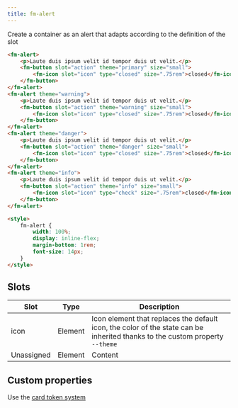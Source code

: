 ```yaml
---
title: fm-alert
---
```


Create a container as an alert that adapts according to the definition of the slot

```html preview
<fm-alert>
    <p>Laute duis ipsum velit id tempor duis ut velit.</p>
    <fm-button slot="action" theme="primary" size="small">
        <fm-icon slot="icon" type="closed" size=".75rem">closed</fm-icon>
    </fm-button>
</fm-alert>
<fm-alert theme="warning">
    <p>Laute duis ipsum velit id tempor duis ut velit.</p>
    <fm-button slot="action" theme="warning" size="small">
        <fm-icon slot="icon" type="closed" size=".75rem">closed</fm-icon>
    </fm-button>
</fm-alert>
<fm-alert theme="danger">
    <p>Laute duis ipsum velit id tempor duis ut velit.</p>
    <fm-button slot="action" theme="danger" size="small">
        <fm-icon slot="icon" type="closed" size=".75rem">closed</fm-icon>
    </fm-button>
</fm-alert>
<fm-alert theme="info">
    <p>Laute duis ipsum velit id tempor duis ut velit.</p>
    <fm-button slot="action" theme="info" size="small">
        <fm-icon slot="icon" type="check" size=".75rem">closed</fm-icon>
    </fm-button>
</fm-alert>

<style>
    fm-alert {
        width: 100%;
        display: inline-flex;
        margin-bottom: 1rem;
        font-size: 14px;
    }
</style>
```

## Slots

| Slot       | Type    | Description                                                                                                                  |
| ---------- | ------- | ---------------------------------------------------------------------------------------------------------------------------- |
| icon       | Element | Icon element that replaces the default icon, the color of the state can be inherited thanks to the custom property `--theme` |
| Unassigned | Element | Content                                                                                                                      |

## Custom properties

Use the [card token system](/tokens/card)
